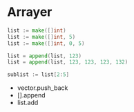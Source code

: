 # Arrayer

```go
list := make([]int)
list := make([]int, 5)
list := make([]int, 0, 5)

list = append(list, 123)
list = append(list, 123, 123, 123, 132)

sublist := list[2:5]
```
* vector.push_back
* [].append
* list.add